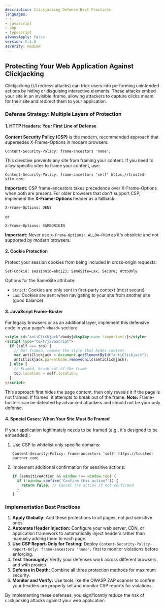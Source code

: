```yaml
---
description: Clickjacking Defense Best Practices
languages:
- c
- javascript
- php
- typescript
alwaysApply: false
version: 0.1.0
severity: medium
---
```


## Protecting Your Web Application Against Clickjacking

Clickjacking (UI redress attacks) can trick users into performing unintended actions by hiding or disguising interactive elements. These attacks embed your site in an invisible iframe, allowing attackers to capture clicks meant for their site and redirect them to your application.

### Defense Strategy: Multiple Layers of Protection

#### 1. HTTP Headers: Your First Line of Defense

**Content Security Policy (CSP)** is the modern, recommended approach that supersedes X-Frame-Options in modern browsers:

```http
Content-Security-Policy: frame-ancestors 'none';
```

This directive prevents any site from framing your content. If you need to allow specific sites to frame your content, use:

```http
Content-Security-Policy: frame-ancestors 'self' https://trusted-site.com;
```

**Important:** CSP frame-ancestors takes precedence over X-Frame-Options when both are present. For older browsers that don't support CSP, implement the **X-Frame-Options** header as a fallback:

```http
X-Frame-Options: DENY
```

or

```http
X-Frame-Options: SAMEORIGIN
```

**Important:** Never use `X-Frame-Options: ALLOW-FROM` as it's obsolete and not supported by modern browsers.

#### 2. Cookie Protection

Protect your session cookies from being included in cross-origin requests:

```http
Set-Cookie: sessionid=abc123; SameSite=Lax; Secure; HttpOnly
```

Options for the SameSite attribute:
- `Strict`: Cookies are only sent in first-party context (most secure)
- `Lax`: Cookies are sent when navigating to your site from another site (good balance)

#### 3. JavaScript Frame-Buster

For legacy browsers or as an additional layer, implement this defensive code in your page's `<head>` section:

```html
<style id="antiClickjack">body{display:none !important;}</style>
<script type="text/javascript">
  if (self === top) {
    // Not framed, remove the style that hides content
    var antiClickjack = document.getElementById("antiClickjack");
    antiClickjack.parentNode.removeChild(antiClickjack);
  } else {
    // Framed, break out of the frame
    top.location = self.location;
  }
</script>
```

This approach first hides the page content, then only reveals it if the page is not framed. If framed, it attempts to break out of the frame. **Note:** Frame-busters can be defeated by advanced attackers and should not be your only defense.

#### 4. Special Cases: When Your Site Must Be Framed

If your application legitimately needs to be framed (e.g., it's designed to be embedded):

1. Use CSP to whitelist only specific domains:
   ```http
   Content-Security-Policy: frame-ancestors 'self' https://trusted-partner.com;
   ```

2. Implement additional confirmation for sensitive actions:
   ```javascript
   if (sensitiveAction && window !== window.top) {
     if (!window.confirm('Confirm this action?')) {
       return false; // Cancel the action if not confirmed
     }
   }
   ```

### Implementation Best Practices

1. **Apply Globally:** Add these protections to all pages, not just sensitive ones.
2. **Automate Header Injection:** Configure your web server, CDN, or application framework to automatically inject headers rather than manually adding them to each page.
3. **Use CSP Report-Only for Testing:** Deploy `Content-Security-Policy-Report-Only: frame-ancestors 'none';` first to monitor violations before enforcing.
4. **Test Thoroughly:** Verify your defenses work across different browsers and with proxies.
5. **Defense in Depth:** Combine all three protection methods for maximum security.
6. **Monitor and Verify:** Use tools like the OWASP ZAP scanner to confirm your headers are properly set and monitor CSP reports for violations.

By implementing these defenses, you significantly reduce the risk of clickjacking attacks against your web application.